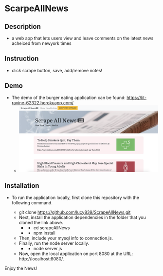 # ScarpeAllNews
## Description
- a web app that lets users view and leave comments on the latest news acheiced from newyork times

## Instruction
- click scrape button, save, add/remove notes!

## Demo
- The demo of the burger eating application can be found:
   https://lit-ravine-62322.herokuapp.com/
   - ![Alt text](public/images/demo.png?raw=true  "demo")

## Installation
- To run the application locally, first clone this repository with the following command.

   * git clone https://github.com/lucy839/ScrapeAllNews.git
   * Next, install the application dependencies in the folder that you cloned the link above.
      * * cd scrapeAllNews
      * * npm install
   * Then, include your mysql info to connection.js.
   * Finally, run the node server locally.
      * * node server.js
   * Now, open the local application on port 8080 at the URL: http://localhost:8080/.

Enjoy the News!
